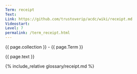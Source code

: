 ```yaml
---
Term: receipt
Text: 
Link: https://github.com/trustoverip/acdc/wiki/receipt.md
Videostart: 
Level: 7
permalink: /term_receipt.html
---
```


{{ page.collection }} - {{ page.Term }}

   {{ page.text }}

{% include_relative glossary/receipt.md %}
